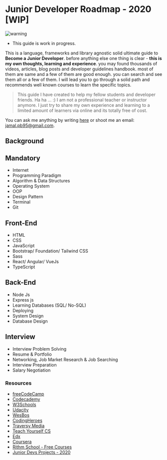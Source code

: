 # Junior Developer Roadmap - 2020 [WIP]

![warning](./images/warning.jpg) 

- This guide is work in progress.

This is a language, frameworks and library agnostic solid ultimate guide to **Become a Junior Developer**. before anything else one thing is clear - **this is my own thoughts, learning and experience**. you may found thousands of videos, articles, blog posts and developer guidelines handbook. most of them are same and a few of them are good enough. you can search and see them all or a few of them. I will lead you to go through a solid path and recommends well known courses to learn the specific topics.

>This guide I have created to help my fellow students and developer friends. Ha ha ... :) I am not a professional teacher or instructor anymore. I just try to share my own experience and learning to a limited amount of learners via online and its totally free of cost.

You can ask me anything by writing [here](https://github.com/jamal-pb95/ama) or shoot me an email: [jamal.pb95@gmail.com](mailto:jamal.pb95@gmail.com).

## Background
## Mandatory
  - Internet
  - Programming Paradigm
  - Algorithm & Data Structures
  - Operating System
  - OOP
  - Design Pattern
  - Terminal
  - Git

## Front-End
  - HTML
  - CSS
  - JavaScript
  - Bootstrap/ Foundation/ Tailwind CSS
  - Sass
  - React/ Angular/ VueJs
  - TypeScript

## Back-End
  - Node Js
  - Express js
  - Learning Databases (SQL/ No-SQL)
  - Deploying
  - System Design
  - Database Design

## Interview
  - Interview Problem Solving
  - Resume & Portfolio
  - Networking, Job Market Research & Job Searching
  - Interview Preparation
  - Salary Negotiation 

### Resources
 - [freeCodeCamp](https://www.freecodecamp.org/)
 - [Codecademy](https://www.codecademy.com/)
 - [W3Schools](https://www.w3schools.com/)
 - [Udacity](https://udacity.com/)
 - [WesBos](https://wesbos.com/)
 - [CodingHeroes](https://codingheroes.io/)
 - [Traversy Media](https://www.youtube.com/channel/UC29ju8bIPH5as8OGnQzwJyA)
 - [Teach Yourself CS](https://teachyourselfcs.com/)
 - [Edx](https://www.edx.org/)
 - [Coursera](https://www.coursera.org/)
 - [Rithm School - Free Courses](https://www.rithmschool.com/courses)
 - [Junior Devs Projects - 2020](https://github.com/Junior-Devs/2020-Junior-Devs-Project)
